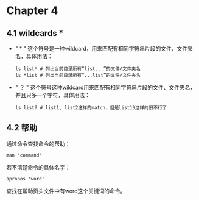 # Chapter 4
## 4.1 wildcards *
* " * " 这个符号是一种wildcard，用来匹配有相同字符串片段的文件、文件夹名，具体用法：

      ls list* # 列出当前目录所有“list...”的文件/文件夹名
      ls *list # 列出当前目录所有“...list”的文件/文件夹名
* " ？ " 这个符号这种wildcard用来匹配有相同字符串片段的文件、文件夹名，并且只多一个字符，具体用法：
      
      ls list? # list1, list2这样的match，但是list10这样的旧不行了
## 4.2 帮助
通过命令查找命令的帮助：
    
    man 'command'
若不清楚命令的具体名字：

    apropos 'word'
查找在帮助页头文件中有word这个关键词的命令。
